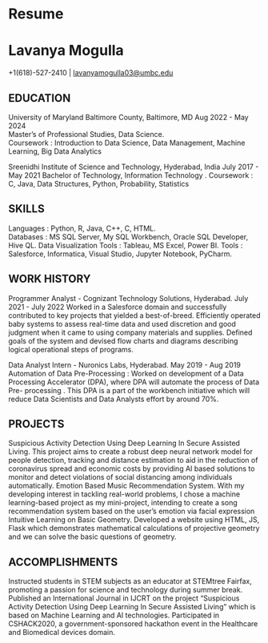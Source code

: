 # Resume
# Lavanya Mogulla
   +1(618)-527-2410     |       lavanyamogulla03@umbc.edu
## EDUCATION
University of Maryland Baltimore County, Baltimore, MD                                                             Aug 2022 - May 2024         
Master’s of Professional Studies, Data Science.   
Coursework : Introduction to Data Science, Data Management, Machine Learning, Big Data Analytics

Sreenidhi Institute of Science and Technology, Hyderabad, India                                                    July 2017 -  May 2021 
Bachelor of Technology, Information Technology . 
Coursework : C, Java, Data Structures, Python, Probability, Statistics

## SKILLS
Languages : Python, R, Java, C++,  C, HTML.                             
Databases : MS SQL Server, My SQL Workbench, Oracle SQL Developer, Hive QL.
Data Visualization Tools : Tableau, MS Excel, Power BI. 
Tools : Salesforce, Informatica, Visual Studio, Jupyter Notebook, PyCharm.

## WORK HISTORY 
Programmer Analyst - Cognizant Technology Solutions, Hyderabad.                                                     July 2021 - July 2022
Worked in a Salesforce domain and successfully contributed to key projects that yielded a best-of-breed.
Efficiently operated baby systems to assess real-time data and used discretion and good judgment when it came to using company materials and supplies.
Defined goals of the system and devised flow charts and diagrams describing logical operational steps of programs.

Data Analyst Intern - Nuronics Labs, Hyderabad.                                                                      May 2019 - Aug 2019
Automation of Data Pre-Processing : Worked on development of a Data Processing Accelerator (DPA), where DPA will automate the process of Data Pre- processing . This DPA is a part of the workbench initiative which will reduce Data Scientists and Data Analysts effort by around 70%.

## PROJECTS
Suspicious Activity Detection Using Deep Learning In Secure Assisted Living.
This project aims to create a robust deep neural network model for people detection, tracking and distance estimation to aid in the reduction of coronavirus spread and economic costs by providing AI based solutions to monitor and detect violations of social distancing among individuals automatically.
Emotion Based Music Recommendation System.
With my developing interest in tackling real-world problems, I chose a machine learning-based project as my mini-project, intending to create a song recommendation system based on the user’s emotion via facial expression
Intuitive Learning on Basic Geometry.
Developed a  website using HTML, JS, Flask  which demonstrates mathematical calculations of projective geometry and we can solve the basic questions of geometry.

## ACCOMPLISHMENTS
Instructed students in STEM subjects as an educator at STEMtree Fairfax, promoting a passion for science and technology during summer break.
Published an International Journal in IJCRT on the project “Suspicious Activity Detection Using Deep Learning In Secure Assisted Living” which is based on Machine Learning and AI technologies.
Participated in CSHACK2020, a government-sponsored hackathon event in the Healthcare and Biomedical devices domain.
